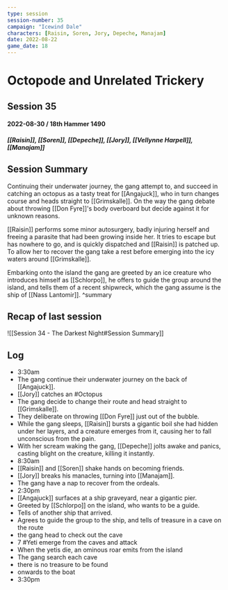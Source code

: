 ```yaml
---
type: session
session-number: 35
campaign: "Icewind Dale"
characters: [Raisin, Soren, Jory, Depeche, Manajam]
date: 2022-08-22
game_date: 18
---
```


# Octopode and Unrelated Trickery
## Session 35
#### 2022-08-30 / 18th Hammer 1490
##### [[Raisin]], [[Soren]], [[Depeche]], [[Jory]], [[Vellynne Harpell]], [[Manajam]]

## Session Summary
Continuing their underwater journey, the gang attempt to, and succeed in catching an octopus as a tasty treat for [[Angajuck]], who in turn changes course and heads straight to [[Grimskalle]]. On the way the gang debate about throwing [[Don Fyre]]'s body overboard but decide against it for unknown reasons.

[[Raisin]] performs some minor autosurgery, badly injuring herself and freeing a parasite that had been growing inside her. It tries to escape but has nowhere to go, and is quickly dispatched and [[Raisin]] is patched up. To allow her to recover the gang take a rest before emerging into the icy waters around [[Grimskalle]].

Embarking onto the island the gang are greeted by an ice creature who introduces himself as [[Schlorpo]], he offers to guide the group around the island, and tells them of a recent shipwreck, which the gang assume is the ship of [[Nass Lantomir]].
^summary

## Recap of last session
![[Session 34 - The Darkest Night#Session Summary]]

## Log
- 3:30am
- The gang continue their underwater journey on the back of [[Angajuck]].
- [[Jory]] catches an #Octopus
- The gang decide to change their route and head straight to [[Grimskalle]].
- They deliberate on throwing [[Don Fyre]] just out of the bubble.
- While the gang sleeps, [[Raisin]] bursts a gigantic boil she had hidden under her layers, and a creature emerges from it, causing her to fall unconscious from the pain.
- With her scream waking the gang, [[Depeche]] jolts awake and panics, casting blight on the creature, killing it instantly.
- 8:30am
- [[Raisin]] and [[Soren]] shake hands on becoming friends.
- [[Jory]] breaks his manacles, turning into [[Manajam]].
- The gang have a nap to recover from the ordeals.
- 2:30pm
- [[Angajuck]] surfaces at a ship graveyard, near a gigantic pier.
- Greeted by [[Schlorpo]] on the island, who wants to be a guide.
- Tells of another ship that arrived.
- Agrees to guide the group to the ship, and tells of treasure in a cave on the route
- the gang head to check out the cave
- 7 #Yeti emerge from the caves and attack
- When the yetis die, an ominous roar emits from the island
- The gang search each cave
- there is no treasure to be found
- onwards to the boat
- 3:30pm